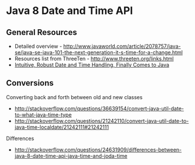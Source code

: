 # Java 8 Date and Time API 

## General Resources

- Detailed overview - http://www.javaworld.com/article/2078757/java-se/java-se-java-101-the-next-generation-it-s-time-for-a-change.html
- Resources list from ThreeTen - http://www.threeten.org/links.html
- [Intuitive, Robust Date and Time Handling, Finally Comes to Java](https://www.infoq.com/articles/java.time)

## Conversions

Converting back and forth between old and new classes
- http://stackoverflow.com/questions/36639154/convert-java-util-date-to-what-java-time-type
- http://stackoverflow.com/questions/21242110/convert-java-util-date-to-java-time-localdate/21242111#21242111

Differences
- http://stackoverflow.com/questions/24631909/differences-between-java-8-date-time-api-java-time-and-joda-time
